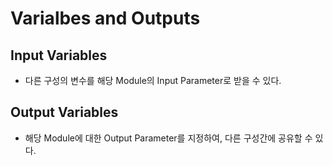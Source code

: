 # Varialbes and Outputs

## Input Variables
* 다른 구성의 변수를 해당 Module의 Input Parameter로 받을 수 있다.





## Output Variables
* 해당 Module에 대한 Output Parameter를 지정하여, 다른 구성간에 공유할 수 있다.


